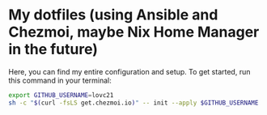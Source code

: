 # My dotfiles (using Ansible and Chezmoi, maybe Nix Home Manager in the future)

Here, you can find my entire configuration and setup. To get started, run this command in your terminal:

```bash
export GITHUB_USERNAME=lovc21
sh -c "$(curl -fsLS get.chezmoi.io)" -- init --apply $GITHUB_USERNAME
```
